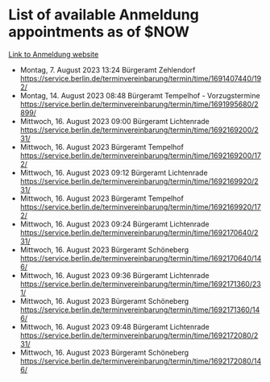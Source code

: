 # List of available Anmeldung appointments as of $NOW
[Link to Anmeldung website](https://service.berlin.de/terminvereinbarung/termin/tag.php?termin=1&anliegen[]=120686&dienstleisterlist=122210,122217,327316,122219,327312,122227,327314,122231,327346,122243,327348,122254,122252,329742,122260,329745,122262,329748,122271,327278,122273,327274,122277,327276,330436,122280,327294,122282,327290,122284,327292,122291,327270,122285,327266,122286,327264,122296,327268,150230,329760,122297,327286,122294,327284,122312,329763,122314,329775,122304,327330,122311,327334,122309,327332,317869,122281,327352,122279,329772,122283,122276,327324,122274,327326,122267,329766,122246,327318,122251,327320,122257,327322,122208,327298,122226,327300&herkunft=http%3A%2F%2Fservice.berlin.de%2Fdienstleistung%2F120686%2F)
- Montag, 7. August 2023 13:24 Bürgeramt Zehlendorf https://service.berlin.de/terminvereinbarung/termin/time/1691407440/192/
- Montag, 14. August 2023 08:48 Bürgeramt Tempelhof - Vorzugstermine https://service.berlin.de/terminvereinbarung/termin/time/1691995680/2899/
- Mittwoch, 16. August 2023 09:00 Bürgeramt Lichtenrade https://service.berlin.de/terminvereinbarung/termin/time/1692169200/231/
- Mittwoch, 16. August 2023  Bürgeramt Tempelhof https://service.berlin.de/terminvereinbarung/termin/time/1692169200/172/
- Mittwoch, 16. August 2023 09:12 Bürgeramt Lichtenrade https://service.berlin.de/terminvereinbarung/termin/time/1692169920/231/
- Mittwoch, 16. August 2023  Bürgeramt Tempelhof https://service.berlin.de/terminvereinbarung/termin/time/1692169920/172/
- Mittwoch, 16. August 2023 09:24 Bürgeramt Lichtenrade https://service.berlin.de/terminvereinbarung/termin/time/1692170640/231/
- Mittwoch, 16. August 2023  Bürgeramt Schöneberg https://service.berlin.de/terminvereinbarung/termin/time/1692170640/146/
- Mittwoch, 16. August 2023 09:36 Bürgeramt Lichtenrade https://service.berlin.de/terminvereinbarung/termin/time/1692171360/231/
- Mittwoch, 16. August 2023  Bürgeramt Schöneberg https://service.berlin.de/terminvereinbarung/termin/time/1692171360/146/
- Mittwoch, 16. August 2023 09:48 Bürgeramt Lichtenrade https://service.berlin.de/terminvereinbarung/termin/time/1692172080/231/
- Mittwoch, 16. August 2023  Bürgeramt Schöneberg https://service.berlin.de/terminvereinbarung/termin/time/1692172080/146/
